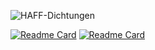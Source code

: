 ![HAFF-Dichtungen](https://github-readme-stats.vercel.app/api?username=HAFF-Dichtungen&show_icons=true&theme=algolia )

[![Readme Card](https://github-readme-stats.vercel.app/api/pin/?username=HAFF-Dichtungen&repo=HD_Verbinde_Laufwerk)](https://github.com/HAFF-Dichtungen/HD_Verbinde_Laufwerk)
[![Readme Card](https://github-readme-stats.vercel.app/api/pin/?username=HAFF-Dichtungen&repo=HD_Kalkulation_WPF)](https://github.com/HAFF-Dichtungen/HD_Kalkulation_WPF)



